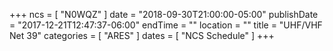 +++
ncs = [ "N0WQZ" ]
date = "2018-09-30T21:00:00-05:00"
publishDate = "2017-12-21T12:47:37-06:00"
endTime = ""
location = ""
title = "UHF/VHF Net 39"
categories = [ "ARES" ]
dates = [ "NCS Schedule" ]
+++
